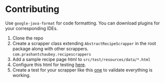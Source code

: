 # Contributing

Use `google-java-format` for code formatting. You can download plugins for your corresponding IDEs.

1. Clone the repo
2. Create a scrapper class extending `AbstractRecipeScrapper` in the root package along with other scrappers. `com.prashantchaubey.recipescrappers`
3. Add a sample recipe page html to `src/test/resources/data/*.html`
4. Configure this html for testing [here](https://github.com/pc9795/recipe-scrappers/blob/master/src/test/java/com/prashantchaubey/recipescrappers/providers/TestRecipeHtmlContentProvider.java#L25).
5. Create a test for your scrapper like this [one](https://github.com/pc9795/recipe-scrappers/blob/master/src/test/java/com/prashantchaubey/recipescrappers/ACoupleCooksScrapperTest.java) to validate everything is working.
